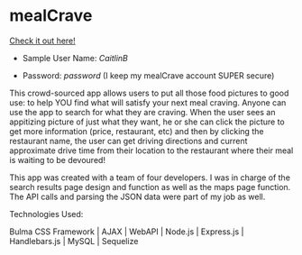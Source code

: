 # mealCrave

[Check it out here!](https://meal-crave.herokuapp.com)  

* Sample User Name: *CaitlinB*

* Password: *password*    (I keep my mealCrave account SUPER secure)

This crowd-sourced app allows users to put all those food pictures to good use: to help YOU find what will satisfy your next meal craving. Anyone can use the app to search for what they are craving. When the user sees an appitizing picture of just what they want, he or she can click the picture to get more information (price, restaurant, etc) and then by clicking the restaurant name, the user can get driving directions and current approximate drive time from their location to the restaurant where their meal is waiting to be devoured!

This app was created with a team of four developers. I was in charge of the search results page design and function as well as the maps page function. The API calls and parsing the JSON data were part of my job as well.

Technologies Used:

Bulma CSS Framework | AJAX | WebAPI | Node.js | Express.js | Handlebars.js | MySQL | Sequelize
